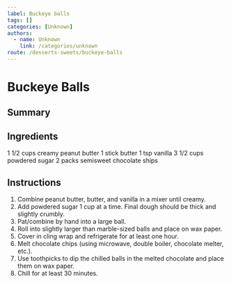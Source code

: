 ```yaml
---
label: Buckeye balls
tags: []
categories: [Unknown]
authors:
  - name: Unknown
    link: /categories/unknown
route: /desserts-sweets/buckeye-balls
---
```


# Buckeye Balls

## Summary

## Ingredients
1 1/2 cups creamy peanut butter
1 stick butter
1 tsp vanilla
3 1/2 cups powdered sugar
2 packs semisweet chocolate ships

## Instructions
1. Combine peanut butter, butter, and vanilla in a mixer until creamy.
2. Add powdered sugar 1 cup at a time. Final dough should be thick and slightly crumbly.
3. Pat/combine by hand into a large ball.
4. Roll into slightly larger than marble-sized balls and place on wax paper.
5. Cover in cling wrap and refrigerate for at least one hour.
6. Melt chocolate chips (using microwave, double boiler, chocolate melter, etc.).
7. Use toothpicks to dip the chilled balls in the melted chocolate and place them on wax paper.
8. Chill for at least 30 minutes.

